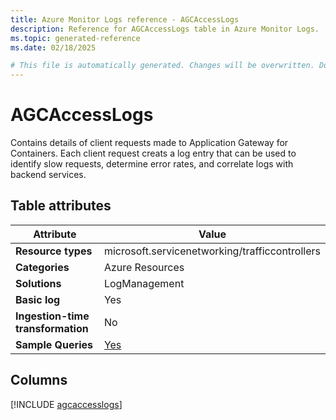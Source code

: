 ```yaml
---
title: Azure Monitor Logs reference - AGCAccessLogs
description: Reference for AGCAccessLogs table in Azure Monitor Logs.
ms.topic: generated-reference
ms.date: 02/18/2025

# This file is automatically generated. Changes will be overwritten. Do not change this file directly.
---
```


# AGCAccessLogs

Contains details of client requests made to Application Gateway for Containers. Each client request creats a log entry that can be used to identify slow requests, determine error rates, and correlate logs with backend services.


## Table attributes

|Attribute|Value|
|---|---|
|**Resource types**|microsoft.servicenetworking/trafficcontrollers|
|**Categories**|Azure Resources|
|**Solutions**| LogManagement|
|**Basic log**|Yes|
|**Ingestion-time transformation**|No|
|**Sample Queries**|[Yes](/azure/azure-monitor/reference/queries/agcaccesslogs)|



## Columns
  
[!INCLUDE [agcaccesslogs](~/reusable-content/ce-skilling/azure/includes/azure-monitor/reference/tables/agcaccesslogs-include.md)]
